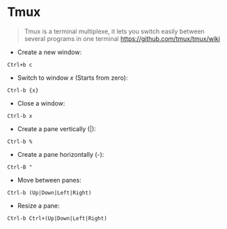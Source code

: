 # Tmux

> Tmux is a terminal multiplexe, it lets you switch easily between several programs in one terminal
> https://github.com/tmux/tmux/wiki

- Create a new window:

`Ctrl+b c`

- Switch to window *x* (Starts from zero):

`Ctrl-b {x}`

- Close a window:

`Ctrl-b x`

- Create a pane vertically (|):

`Ctrl-b %`

- Create a pane horizontally (-):

`Ctrl-B "`

- Move between panes:

`Ctrl-b (Up|Down|Left|Right)`

- Resize a pane:

`Ctrl-b Ctrl+(Up|Down|Left|Right)`
